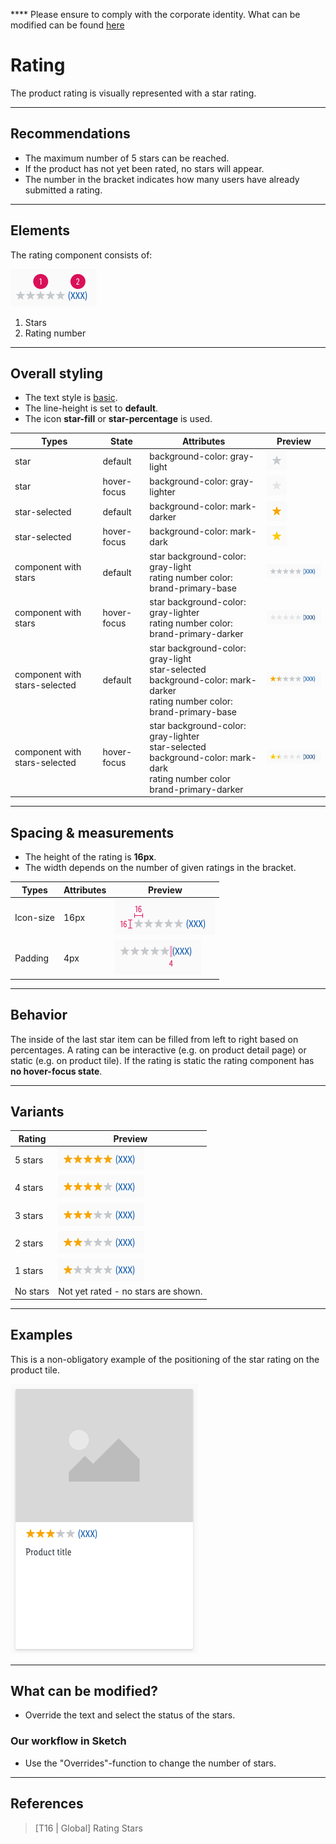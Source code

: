 ****<AlertInfo alertHeadline="Modifiable">
Please ensure to comply with the corporate identity. What can be modified can be found [here](#what-can-be-modified)
</AlertInfo>

# Rating

The product rating is visually represented with a star rating.

---

## Recommendations

- The maximum number of 5 stars can be reached.
- If the product has not yet been rated, no stars will appear.
- The number in the bracket indicates how many users have already submitted a rating.

---

## Elements

The rating component consists of:

![rating-element](assets/rating/elements@1x.png)

1. Stars
2. Rating number

---

## Overall styling

- The text style is [basic](../../../../Web/Design/General/Typography/Typography.md#basic).
- The line-height is set to **default**.
- The icon **star-fill** or **star-percentage** is used.

Types | State | Attributes | Preview
---------| ---------|----------|---------
star | default | background-color: gray-light | ![rating-default](assets/states/star-default@1x.png)
star | hover-focus | background-color: gray-lighter | ![rating-default](assets/states/star-default-hover-focus@1x.png)
star-selected | default | background-color: mark-darker  | ![rating-selected](assets/states/star-selected@1x.png)
star-selected | hover-focus | background-color: mark-dark | ![rating-hover-focus](assets/states/star-hover-focus@1x.png)
component with stars | default| star background-color: gray-light<br> rating number color: brand-primary-base| ![rating default](assets/rating@1x.png)
component with stars | hover-focus | star background-color: gray-lighter <br> rating number color: brand-primary-darker | ![rating hover-focus](assets/rating/star-1/interactive/hover-focus@1x.png)
component with stars-selected | default| star background-color: gray-light<br>star-selected background-color: mark-darker<br> rating number color: brand-primary-base| ![rating default](assets/rating-selected@1x.png)
component with stars-selected | hover-focus | star background-color: gray-lighter <br>star-selected background-color: mark-dark<br> rating number color brand-primary-darker| ![rating hover-focus](assets/rating/star-1/interactive/selected-hover-focus@1x.png)

---

## Spacing & measurements

- The height of the rating is **16px**.
- The width depends on the number of given ratings in the bracket.

| Types | Attributes | Preview |
|---|---|---|
| Icon-size | 16px | ![icon-size](assets/measurements/star-size@1x.png) |
| Padding | 4px| ![padding](assets/measurements/padding@1x.png) |

---

## Behavior

The inside of the last star item can be filled from left to right based on percentages.
A rating can be interactive (e.g. on product detail page) or static (e.g. on product tile). If the rating is static the rating component has **no hover-focus state**.

---

## Variants

| Rating |  Preview |
|---|---|
| 5 stars |![star 5](assets/rating/star-5@1x.png)|
| 4 stars |![star 4](assets/rating/star-4@1x.png)|
| 3 stars |![star 3](assets/rating/star-3@1x.png)|
| 2 stars |![star 2](assets/rating/star-2@1x.png)|
| 1 stars |![star 1](assets/rating/star-1@1x.png)|
| No stars | Not yet rated - no stars are shown. |

---

## Examples

 This is a non-obligatory example of the positioning of the star rating on the product tile.

![position](assets/example-rating@1x.png)

---

## What can be modified?

- Override the text and select the status of the stars.

### Our workflow in Sketch

- Use the "Overrides"-function to change the number of stars.

---

## References

> [T16 | Global] Rating Stars
